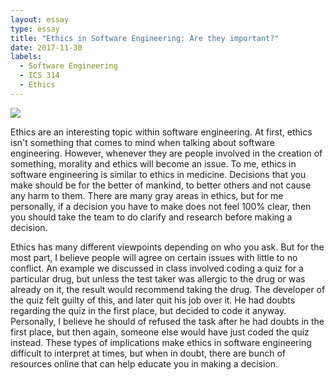 ```yaml
---
layout: essay
type: essay
title: "Ethics in Software Engineering: Are they important?"
date: 2017-11-30
labels:
  - Software Engineering
  - ICS 314
  - Ethics
---
```


<img class="ui medium centered image" src="../images/ethics.jpeg">

Ethics are an interesting topic within software engineering. At first, ethics isn't something that comes to mind when talking about software engineering. However, whenever they are people involved in the creation of something, morality and ethics will become an issue. To me, ethics in software engineering is similar to ethics in medicine. Decisions that you make should be for the better of mankind, to better others and not cause any harm to them. There are many gray areas in ethics, but for me personally, if a decision you have to make does not feel 100% clear, then you should take the team to do clarify and research before making a decision.

Ethics has many different viewpoints depending on who you ask. But for the most part, I believe people will agree on certain issues with little to no conflict. An example we discussed in class involved coding a quiz for a particular drug, but unless the test taker was allergic to the drug or was already on it, the result would recommend taking the drug. The developer of the quiz felt guilty of this, and later quit his job over it. He had doubts regarding the quiz in the first place, but decided to code it anyway. Personally, I believe he should of refused the task after he had doubts in the first place, but then again, someone else would have just coded the quiz instead. These types of implications make ethics in software engineering difficult to interpret at times, but when in doubt, there are bunch of resources online that can help educate you in making a decision.
 
